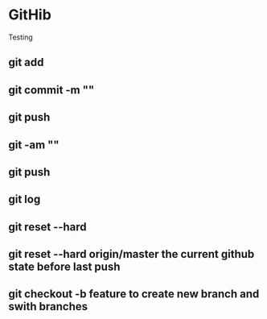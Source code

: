 # GitHib
Testing
## git add
## git commit -m ""
## git push 

##  git -am ""
## git push

## git log
## git reset --hard<commit>
## git reset --hard origin/master the current github state before last push
## git checkout -b feature to create new branch and swith branches